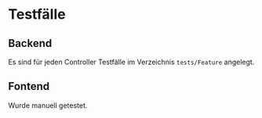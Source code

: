 # Testfälle

## Backend

Es sind für jeden Controller Testfälle im Verzeichnis `tests/Feature` angelegt.

## Fontend

Wurde manuell getestet.
